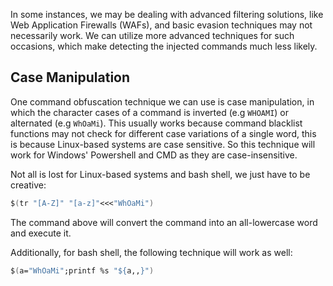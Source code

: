 In some instances, we may be dealing with advanced filtering solutions, like Web Application Firewalls (WAFs), and basic evasion techniques may not necessarily work. We can utilize more advanced techniques for such occasions, which make detecting the injected commands much less likely.
## Case Manipulation
One command obfuscation technique we can use is case manipulation, in which the character cases of a command is inverted (e.g `WHOAMI`) or alternated (e.g `WhOaMi`). This usually works because command blacklist functions may not check for different case variations of a single word, this is because Linux-based systems are case sensitive. So this technique will work for Windows' Powershell and CMD as they are case-insensitive.

Not all is lost for Linux-based systems and bash shell, we just have to be creative:
```nix
$(tr "[A-Z]" "[a-z]"<<<"WhOaMi")
```
The command above will convert the command into an all-lowercase word and execute it.

Additionally, for bash shell, the following technique will work as well:
```nix
$(a="WhOaMi";printf %s "${a,,}")
```